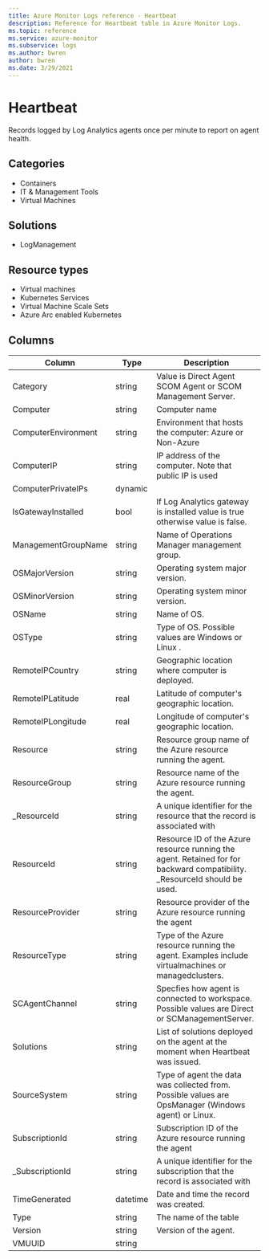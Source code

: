 ```yaml
---
title: Azure Monitor Logs reference - Heartbeat
description: Reference for Heartbeat table in Azure Monitor Logs.
ms.topic: reference
ms.service: azure-monitor
ms.subservice: logs
ms.author: bwren
author: bwren
ms.date: 3/29/2021
---
```


# Heartbeat

 Records logged by Log Analytics agents once per minute to report on agent health.

## Categories

- Containers
- IT & Management Tools
- Virtual Machines
## Solutions

- LogManagement
## Resource types

- Virtual machines
- Kubernetes Services
- Virtual Machine Scale Sets
- Azure Arc enabled Kubernetes




## Columns

|Column|Type|Description|
|---|---|---|
|Category|string|Value is Direct Agent SCOM Agent or SCOM Management Server.|
|Computer|string|Computer name|
|ComputerEnvironment|string|Environment that hosts the computer: Azure or Non-Azure|
|ComputerIP|string|IP address of the computer. Note that public IP is used|
|ComputerPrivateIPs|dynamic||
|IsGatewayInstalled|bool|If Log Analytics gateway is installed value is true otherwise value is false.|
|ManagementGroupName|string|Name of Operations Manager management group.|
|OSMajorVersion|string|Operating system major version.|
|OSMinorVersion|string|Operating system minor version.|
|OSName|string|Name of OS.|
|OSType|string|Type of OS. Possible values are Windows or Linux .|
|RemoteIPCountry|string|Geographic location where computer is deployed.|
|RemoteIPLatitude|real|Latitude of computer's geographic location.|
|RemoteIPLongitude|real|Longitude of computer's geographic location.|
|Resource|string|Resource group name of the Azure resource running the agent.|
|ResourceGroup|string|Resource name of the Azure resource running the agent.|
|_ResourceId|string|A unique identifier for the resource that the record is associated with|
|ResourceId|string|Resource ID of the Azure resource running the agent. Retained for for backward compatibility. _ResourceId should be used.|
|ResourceProvider|string|Resource provider of the Azure resource running the agent|
|ResourceType|string|Type of the Azure resource running the agent. Examples include virtualmachines or managedclusters.|
|SCAgentChannel|string|Specfies how agent is connected to workspace. Possible values are Direct or SCManagementServer.|
|Solutions|string|List of solutions deployed on the agent at the moment when Heartbeat was issued.|
|SourceSystem|string|Type of agent the data was collected from. Possible values are OpsManager (Windows agent) or Linux.|
|SubscriptionId|string|Subscription ID of the Azure resource running the agent|
|_SubscriptionId|string|A unique identifier for the subscription that the record is associated with|
|TimeGenerated|datetime|Date and time the record was created.|
|Type|string|The name of the table|
|Version|string|Version of the agent.|
|VMUUID|string||
